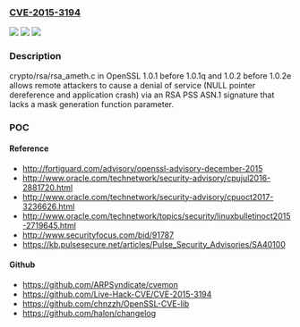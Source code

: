 ### [CVE-2015-3194](https://cve.mitre.org/cgi-bin/cvename.cgi?name=CVE-2015-3194)
![](https://img.shields.io/static/v1?label=Product&message=n%2Fa&color=blue)
![](https://img.shields.io/static/v1?label=Version&message=n%2Fa&color=blue)
![](https://img.shields.io/static/v1?label=Vulnerability&message=n%2Fa&color=brighgreen)

### Description

crypto/rsa/rsa_ameth.c in OpenSSL 1.0.1 before 1.0.1q and 1.0.2 before 1.0.2e allows remote attackers to cause a denial of service (NULL pointer dereference and application crash) via an RSA PSS ASN.1 signature that lacks a mask generation function parameter.

### POC

#### Reference
- http://fortiguard.com/advisory/openssl-advisory-december-2015
- http://www.oracle.com/technetwork/security-advisory/cpujul2016-2881720.html
- http://www.oracle.com/technetwork/security-advisory/cpuoct2017-3236626.html
- http://www.oracle.com/technetwork/topics/security/linuxbulletinoct2015-2719645.html
- http://www.securityfocus.com/bid/91787
- https://kb.pulsesecure.net/articles/Pulse_Security_Advisories/SA40100

#### Github
- https://github.com/ARPSyndicate/cvemon
- https://github.com/Live-Hack-CVE/CVE-2015-3194
- https://github.com/chnzzh/OpenSSL-CVE-lib
- https://github.com/halon/changelog

